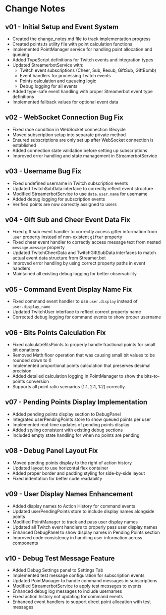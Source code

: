 # Change Notes

## v01 - Initial Setup and Event System
- Created the change_notes.md file to track implementation progress
- Created points.ts utility file with point calculation functions
- Implemented PointManager service for handling point allocation and queuing
- Added TypeScript definitions for Twitch events and integration types
- Updated StreamerbotService with:
  - Twitch event subscriptions (Cheer, Sub, Resub, GiftSub, GiftBomb)
  - Event handlers for processing Twitch events
  - Points calculation and queueing logic
  - Debug logging for all events
- Added type-safe event handling with proper Streamerbot event type definitions
- Implemented fallback values for optional event data

## v02 - WebSocket Connection Bug Fix
- Fixed race condition in WebSocket connection lifecycle
- Moved subscription setup into separate private method
- Ensured subscriptions are only set up after WebSocket connection is established
- Added connection state validation before setting up subscriptions
- Improved error handling and state management in StreamerbotService

## v03 - Username Bug Fix
- Fixed undefined username in Twitch subscription events
- Updated TwitchSubData interface to correctly reflect event structure
- Modified StreamerbotService to use `data.user.name` for username
- Added debug logging for subscription events
- Verified points are now correctly assigned to users

## v04 - Gift Sub and Cheer Event Data Fix
- Fixed gift sub event handler to correctly access gifter information from `user` property instead of non-existent `gifter` property
- Fixed cheer event handler to correctly access message text from nested `message.message` property
- Updated TwitchCheerData and TwitchGiftSubData interfaces to match actual event data structure from Streamer.bot
- Improved error handling by using correct property paths in event handlers
- Maintained all existing debug logging for better observability

## v05 - Command Event Display Name Fix
- Fixed command event handler to use `user.display` instead of `user.display_name`
- Updated TwitchUser interface to reflect correct property name
- Corrected debug logging for command events to show proper username

## v06 - Bits Points Calculation Fix
- Fixed calculateBitsPoints to properly handle fractional points for small bit donations
- Removed Math.floor operation that was causing small bit values to be rounded down to 0
- Implemented proportional points calculation that preserves decimal precision
- Added detailed calculation logging in PointManager to show the bits-to-points conversion
- Supports all point ratio scenarios (1:1, 2:1, 1:2) correctly

## v07 - Pending Points Display Implementation
- Added pending points display section to DebugPanel
- Integrated userPendingPoints store to show queued points per user 
- Implemented real-time updates of pending points display
- Added styling consistent with existing debug sections
- Included empty state handling for when no points are pending

## v08 - Debug Panel Layout Fix
- Moved pending points display to the right of action history
- Updated layout to use horizontal flex container
- Added proper border and padding styling for side-by-side layout
- Fixed indentation for better code readability

## v09 - User Display Names Enhancement
- Added display names to Action History for command events
- Updated userPendingPoints store to include display names alongside points
- Modified PointManager to track and pass user display names
- Updated all Twitch event handlers to properly pass user display names
- Enhanced DebugPanel to show display names in Pending Points section
- Improved code consistency in handling user information across components

## v10 - Debug Test Message Feature
- Added Debug Settings panel to Settings Tab
- Implemented test message configuration for subscription events
- Updated PointManager to handle command messages in subscriptions
- Modified StreamerbotService to apply test messages to events
- Enhanced debug log messages to include usernames
- Fixed action history not updating for command events
- Enhanced event handlers to support direct point allocation with test messages
